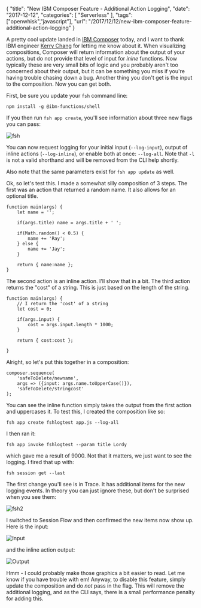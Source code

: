 {
	"title": "New IBM Composer Feature - Additional Action Logging",
	"date": "2017-12-12",
	"categories": [
		"Serverless"
	],
	"tags": ["openwhisk","javascript"],
	"url": "/2017/12/12/new-ibm-composer-feature-additional-action-logging"
}

A pretty cool update landed in [IBM Composer](https://github.com/ibm-functions/composer/tree/master/docs) today, and I want to thank IBM engineer [Kerry Chang](http://researcher.watson.ibm.com/researcher/view.php?person=ibm-Kerry.Chang) for letting me know about it. When visualizing compositions, Composer will return information about the output of your actions, but do not provide that level of input for *inine* functions. Now typically these are very small bits of logic and you probably aren't too concerned about their output, but it can be something you miss if you're having trouble chasing down a bug. Another thing you don't get is the input to the composition. Now you can get both.

First, be sure you update your `fsh` command line:

	npm install -g @ibm-functions/shell

If you then run `fsh app create`, you'll see information about three new flags you can pass:

![fsh](https://static.raymondcamden.com/images/2017/12/fshl1.jpg)

You can now request logging for your initial input (`--log-input`), output of inline actions (`--log-inline`), or enable both at once: `--log-all`. Note that `-l` is not a valid shorthand and will be removed from the CLI help shortly.

Also note that the same parameters exist for `fsh app update` as well. 

Ok, so let's test this. I made a somewhat silly composition of 3 steps. The first was an action that returned a random name. It also allows for an optional title.

<pre><code class="language-javascript">function main(args) {
	let name = &#x27;&#x27;;

	if(args.title) name = args.title + &#x27; &#x27;;

	if(Math.random() &lt; 0.5) {
		name += &#x27;Ray&#x27;;
	} else {
		name += &#x27;Jay&#x27;;
	}

	return { name:name };
}
</code></pre>

The second action is an inline action. I'll show that in a bit. The third action returns the "cost" of a string. This is just based on the length of the string.

<pre><code class="language-javascript">function main(args) {
	&#x2F;&#x2F; I return the &#x27;cost&#x27; of a string
	let cost = 0;

	if(args.input) {
		cost = args.input.length * 1000;
	}

	return { cost:cost };

}
</code></pre>

Alright, so let's put this together in a composition:

<pre><code class="language-javascript">composer.sequence(
	&#x27;safeToDelete&#x2F;newname&#x27;,
	args =&gt; ({input: args.name.toUpperCase()}),
	&#x27;safeToDelete&#x2F;stringcost&#x27;
);
</code></pre>

You can see the inline function simply takes the output from the first action and uppercases it. To test this, I created the composition like so:

	fsh app create fshlogtest app.js --log-all

I then ran it:

	fsh app invoke fshlogtest --param title Lordy

which gave me a result of 9000. Not that it matters, we just want to see the logging. I fired that up with:

	fsh session get --last

The first change you'll see is in Trace. It has additional items for the new logging events. In theory you can just ignore these, but don't be surprised when you see them:

![fsh2](https://static.raymondcamden.com/images/2017/12/fshl2.jpg)

I switched to Session Flow and then confirmed the new items now show up. Here is the input:

![Input](https://static.raymondcamden.com/images/2017/12/fshl3.jpg)

and the inline action output:

![Output](https://static.raymondcamden.com/images/2017/12/fshl4.jpg)

Hmm - I could probably make those graphics a bit easier to read. Let me know if you have trouble with em! Anyway, to disable this feature, simply update the composition and do *not* pass in the flag. This will remove the additional logging, and as the CLI says, there is a small performance penalty for adding this.